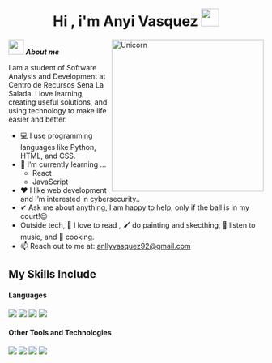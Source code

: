 <h1 align="center">Hi , i'm Anyi Vasquez <img src="https://media.giphy.com/media/hvRJCLFzcasrR4ia7z/giphy.gif" width="35"></h1>

<img align="right" width=300px alt="Unicorn" src="https://c.tenor.com/GN73MKBawZYAAAAi/busy-cute.gif" />

<img src="https://media.giphy.com/media/ObNTw8Uzwy6KQ/giphy.gif" width="30px">&nbsp;***About me***

 I am a student of Software Analysis and Development at Centro de Recursos Sena La Salada. I love learning, creating useful solutions, and using technology to make life easier and better.
- 💻 I use programming languages like Python, HTML, and CSS.
- 🌱 I’m currently learning ...
  - React
  - JavaScript
- ❤️ I like web development and I’m interested in cybersecurity..
- ✔ Ask me about anything, I am happy to help, only if the ball is in my court!😉<br>
- Outside tech, 📖 I love to read , 🖌️ do painting and skecthing, 🎵 listen to music, and 🍳 cooking.
- 📫 Reach out to me at: <a href="anllyvasquez92@gmail.com">anllyvasquez92@gmail.com</a>
## My Skills Include
<h4> Languages </h4>
<span> 
  <img src="https://img.shields.io/badge/python-3670A0?style=for-the-badge&logo=python&logoColor=ffdd54">
  <img src="https://img.shields.io/badge/HTML5-E34F26?style=for-the-badge&logo=html5&logoColor=white">
  <img src="https://img.shields.io/badge/CSS3-1572B6?style=for-the-badge&logo=css3&logoColor=white">
  <img src="https://img.shields.io/badge/JavaScript-F7DF1E?style=for-the-badge&logo=javascript&logoColor=black">
</span>

<h4> Other Tools and Technologies </h4>
<span>
  <img src="https://img.shields.io/badge/Git-F05032?style=for-the-badge&logo=git&logoColor=white">
  <img src="https://img.shields.io/badge/Notion-%23000000.svg?style=for-the-badge&logo=notion&logoColor=white">
  <img src="https://img.shields.io/badge/jira-%230A0FFF.svg?style=for-the-badge&logo=jira&logoColor=white">
  <img src="https://img.shields.io/badge/mysql-4479A1.svg?style=for-the-badge&logo=mysql&logoColor=white">
</span>

